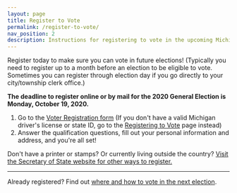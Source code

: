 ```yaml
---
layout: page
title: Register to Vote
permalink: /register-to-vote/
nav_position: 2
description: Instructions for registering to vote in the upcoming Michigan election.
---
```


Register today to make sure you can vote in future elections! (Typically you need to register up to a month before an election to be eligible to vote. Sometimes you can register through election day if you go directly to your city/township clerk office.)

**The deadline to register online or by mail for the 2020 General Election is Monday, October 19, 2020.**

1. Go to the [Voter Registration form](https://mvic.sos.state.mi.us/RegisterVoter) (If you don't have a valid Michigan driver's license or state ID, go to the [Registering to Vote](http://www.michigan.gov/sos/0,1607,7-127-1633_8716_8726_47669-175878--,00.html) page instead)
2. Answer the qualification questions, fill out your personal information and address, and you're all set!

Don't have a printer or stamps? Or currently living outside the country? [Visit the Secretary of State website for other ways to register.](http://www.michigan.gov/sos/0,1607,7-127-1633_8716_8726_47669-175879--,00.html)

---

Already registered? Find out [where and how to vote in the next election](/how-to-vote/).
